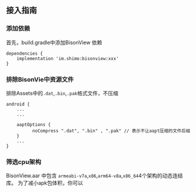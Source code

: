 
## 接入指南

### 添加依赖
首先，build.gradle中添加BisonView 依赖
```
dependencies {
    implementation 'im.shimo:bisonview:xxx'
}

```

### 排除BisonVie中资源文件
排除Assets中的`.dat`,`.bin`,`.pak`格式文件，不压缩
```
android {
    ...
    ...

    aaptOptions {
          noCompress ".dat", ".bin" , ".pak" // 表示不让aapt压缩的文件后缀
    }
    ...
}

```

### 筛选cpu架构
BisonView.aar 中包含 `armeabi-v7a`,`x86`,`arm64-v8a`,`x86_64`4个架构的动态连结库。
为了减小apk包体积，你可以

